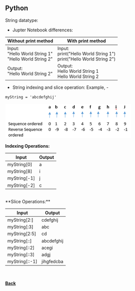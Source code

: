 ## Python
String datatype:

- Jupter Notebook differences:

 | Without print method | With print method |
 | --- | --- |
 | Input:<br/>"Hello World String 1"<br/>"Hello World String 2" | Input:<br/>print("Hello World String 1")<br/>print("Hello World String 2") |
 | Output:<br/> "Hello World String 2" | Output:<br/>Hello World String 1<br/>Hello World String 2 |
 
- String indexing and slice operation:
Example, - 

```markdown
myString = 'abcdefghij'
```
![string_operations](../../images/string-operation.png)

**Indexing Operations:**

| Input | Output |
| --- | --- |
| myString[0] | a |
| myString[8] | i |
| myString[-1] | j |
| myString[-2] | c | 

<br/>
**Slice Operations:**

| Input | Output |
| --- | --- |
| myString[2:] | cdefghij |
| myString[:3] | abc |
| myString[2:5] | cd |
| myString[::] | abcdefghij |
| myString[::2] | acegi |
| myString[::3] | adgj |
| myString[::-1] | jihgfedcba |

<br/><br/>
[<i class="fa fa-arrow-left"></i> **Back**](../)
